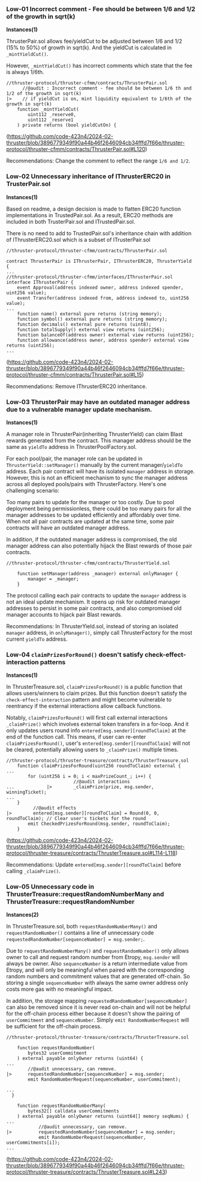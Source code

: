 ### Low-01 Incorrect comment -  Fee should be between 1/6 and 1/2 of the growth in sqrt(k)

**Instances(1)**

ThrusterPair.sol allows fee/yieldCut to be adjusted between 1/6 and 1/2 (15% to 50%) of growth in sqrt(k). And the yieldCut is calculated in `_mintYieldCut()`. 

However, `_mintYieldCut()` has incorrect comments which state that the fee is always 1/6th. 

```solidity
//thruster-protocol/thruster-cfmm/contracts/ThrusterPair.sol
      //@audit : Incorrect comment - fee should be between 1/6 th and 1/2 of the growth in sqrt(k)
|>    // if yieldCut is on, mint liquidity equivalent to 1/6th of the growth in sqrt(k)
    function _mintYieldCut(
        uint112 _reserve0,
        uint112 _reserve1
    ) private returns (bool yieldCutOn) {
```
(https://github.com/code-423n4/2024-02-thruster/blob/3896779349f90a44b46f2646094cb34fffd7f66e/thruster-protocol/thruster-cfmm/contracts/ThrusterPair.sol#L120)

Recommendations:
Change the comment to reflect the range `1/6 and 1/2`. 

### Low-02 Unnecessary inheritance of IThrusterERC20 in TrusterPair.sol

**Instances(1)**

Based on readme, a design decision is made to flatten ERC20 function implementations in TrustedPair.sol. As a result, ERC20 methods are included in both TrusterPair.sol and ITrustedPair.sol. 

There is no need to add to TrustedPair.sol's inheritance chain with addition of IThrusterERC20.sol which is a subset of ITrusterPair.sol

```solidity
//thruster-protocol/thruster-cfmm/contracts/ThrusterPair.sol

contract ThrusterPair is IThrusterPair, IThrusterERC20, ThrusterYield {
...
//thruster-protocol/thruster-cfmm/interfaces/IThrusterPair.sol
interface IThrusterPair {
    event Approval(address indexed owner, address indexed spender, uint256 value);
    event Transfer(address indexed from, address indexed to, uint256 value);
...
    function name() external pure returns (string memory);
    function symbol() external pure returns (string memory);
    function decimals() external pure returns (uint8);
    function totalSupply() external view returns (uint256);
    function balanceOf(address owner) external view returns (uint256);
    function allowance(address owner, address spender) external view returns (uint256);
...
```
(https://github.com/code-423n4/2024-02-thruster/blob/3896779349f90a44b46f2646094cb34fffd7f66e/thruster-protocol/thruster-cfmm/contracts/ThrusterPair.sol#L15)

Recommendations:
Remove IThrusterERC20 inheritance.

### Low-03 ThrusterPair may have an outdated manager address due to a vulnerable manager update mechanism. 
**Instances(1)**

A manager role in ThrusterPair(inheriting ThrusterYield) can claim Blast rewards generated from the contract. This manager address should be the same as `yieldTo` address in ThrusterPoolFactory.sol.

For each pool/pair, the manager role can be updated in `ThrusterYield::setManager()` manually by the current manager/`yieldTo` address. Each pair contract will have its isolated `manager` address in storage. 
However, this is not an efficient mechanism to sync the manager address across all deployed pools/pairs with ThrusterFactory. Here's one challenging scenario:

Too many pairs to update for the manager or too costly. Due to pool deployment being permissionless, there could be too many pairs for all the manager addresses to be updated efficiently and affordably over time. When not all pair contracts are updated at the same time, some pair contracts will have an outdated manager address. 

In addition, if the outdated manager address is compromised, the old manager address can also potentially hijack the Blast rewards of those pair contracts. 

```solidity
//thruster-protocol/thruster-cfmm/contracts/ThrusterYield.sol

    function setManager(address _manager) external onlyManager {
        manager = _manager;
    }

```
The protocol calling each pair contracts to update the `manager` address is not an ideal update mechanism. It opens up risk for outdated manager addresses to persist in some pair contracts, and also compromised old manager accounts to hijack pair Blast rewards.

Recommendations:
In ThrusterYield.sol, instead of storing an isolated `manager` address, in `onlyManager()`, simply call ThrusterFactory for the most current `yieldTo` address.

### Low-04 `claimPrizesForRound()` doesn't satisfy check-effect-interaction patterns
**Instances(1)**

In ThrusterTreasure.sol, `claimPrizesForRound()` is a public function that allows users/winners to claim prizes. But this function doesn't satisfy the `check-effect-interaction` pattern and might become vulnerable to reentrancy if the external interactions allow callback functions.

Notably, `claimPrizesForRound()` will first call external interactions `_claimPrize()` which involves external token transfers in a for-loop. And it only updates users round info `entered[msg.sender][roundToClaim]` at the end of the function call. This means, if user can re-enter `claimPrizesForRound()`, user's `entered[msg.sender][roundToClaim]` will not be cleared, potentially allowing users to `_claimPrize()` multiple times.

```solidity
//thruster-protocol/thruster-treasure/contracts/ThrusterTreasure.sol
    function claimPrizesForRound(uint256 roundToClaim) external {
...
        for (uint256 i = 0; i < maxPrizeCount_; i++) {
                         //@audit interactions
...            |>        _claimPrize(prize, msg.sender, winningTicket);
...
    }
          //@audit effects
|>        entered[msg.sender][roundToClaim] = Round(0, 0, roundToClaim); // Clear user's tickets for the round
        emit CheckedPrizesForRound(msg.sender, roundToClaim);
    }
```
(https://github.com/code-423n4/2024-02-thruster/blob/3896779349f90a44b46f2646094cb34fffd7f66e/thruster-protocol/thruster-treasure/contracts/ThrusterTreasure.sol#L114-L118)

Recommendations:
Update `entered[msg.sender][roundToClaim]` before calling `_claimPrize()`.


### Low-05 Unnecessary code in ThrusterTreasure::requestRandomNumberMany and ThrusterTreasure::requestRandomNumber
**Instances(2)**

In ThrusterTreasure.sol, both `requestRandomNumberMany()` and `requestRandomNumber()` contains a line of unnecessary code `requestedRandomNumber[sequenceNumber] = msg.sender;`.

Due to `requestRandomNumberMany()` and `requestRandomNumber()` only allows owner to call and request random number from Etropy, `msg.sender` will always be owner. Also `sequenceNumber` is a return intermediate value from Etropy, and will only be meaningful when paired with the corresponding random numbers and commitment values that are generated off-chain. So storing a single `sequenceNumber` with always the same owner address only costs more gas with no meaningful impact.

In addition, the storage mapping `requestedRandomNumber[sequenceNumber]` can also be removed since it is never read on-chain and will not be helpful for the off-chain process either because it doesn't show the pairing of `userCommitment` and `sequenceNumber`. Simply `emit RandomNumberRequest` will be sufficient for the off-chain process. 

```solidity
//thruster-protocol/thruster-treasure/contracts/ThrusterTreasure.sol

    function requestRandomNumber(
        bytes32 userCommitment
    ) external payable onlyOwner returns (uint64) {
...
        //@audit unnecessary, can remove. 
|>      requestedRandomNumber[sequenceNumber] = msg.sender;
        emit RandomNumberRequest(sequenceNumber, userCommitment);
       
...
  }

    function requestRandomNumberMany(
        bytes32[] calldata userCommitments
    ) external payable onlyOwner returns (uint64[] memory seqNums) {
...
            //@audit unnecessary, can remove. 
|>          requestedRandomNumber[sequenceNumber] = msg.sender;
            emit RandomNumberRequest(sequenceNumber, userCommitments[i]);
...
```
(https://github.com/code-423n4/2024-02-thruster/blob/3896779349f90a44b46f2646094cb34fffd7f66e/thruster-protocol/thruster-treasure/contracts/ThrusterTreasure.sol#L243)





 
